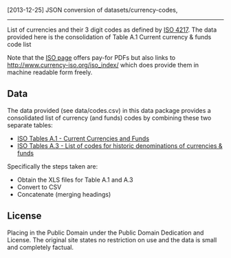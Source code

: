 [2013-12-25] JSON conversion of datasets/currency-codes,  

---

List of currencies and their 3 digit codes as defined by [ISO 4217][iso-4217]. The data
provided here is the consolidation of Table A.1 Current currency & funds code list

Note that the [ISO page][iso-4217] offers pay-for PDFs but also links to
<http://www.currency-iso.org/iso_index/> which does provide them in machine
readable form freely.

[iso-4217]: http://www.iso.org/iso/currency_codes

## Data

The data provided (see data/codes.csv) in this data package provides a
consolidated list of currency (and funds) codes by combining these two
separate tables: 

* [ISO Tables A.1 - Current Currencies and Funds][a1]
* [ISO Tables A.3 - List of codes for historic denominations of currencies & funds][a3]

Specifically the steps taken are:

* Obtain the XLS files for Table A.1 and A.3
* Convert to CSV
* Concatenate (merging headings)

[a1]: http://www.currency-iso.org/iso_index/iso_tables/iso_tables_a1.htm
[a3]: http://www.currency-iso.org/iso_index/iso_tables/iso_tables_a3.htm

## License

Placing in the Public Domain under the Public Domain Dedication and License.
The original site states no restriction on use and the data is small and
completely factual.

